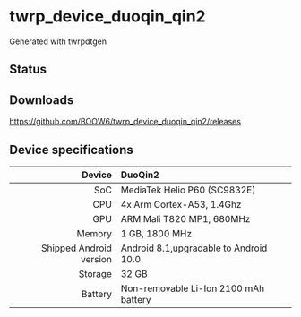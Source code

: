 # twrp_device_duoqin_qin2
Generated with twrpdtgen

## Status
<!--
**Working:**
1. Backup & Restore
2. Flash Stock ROM
3. Flash GSI or Custom ROMs
4. Screenshots renders correct color
5. MTP
6. ADB
7. OTG

**Faild:**
1. Decryption
-->
## Downloads

https://github.com/BOOW6/twrp_device_duoqin_qin2/releases

## Device specifications

| Device | DuoQin2 |
| ---: | :--- |
| SoC | MediaTek Helio P60 (SC9832E) |
| CPU | 4x Arm Cortex-A53, 1.4Ghz |
| GPU | ARM Mali T820 MP1, 680MHz |
| Memory | 1 GB, 1800 MHz |
| Shipped Android version | Android 8.1,upgradable to Android 10.0 |
| Storage | 32 GB |
| Battery | Non-removable Li-Ion 2100 mAh battery |
